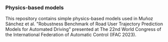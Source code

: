 ### Physics-based models

This repository contains simple physics-based models used in Muñoz Sánchez et al. "Robustness Benchmark of Road User Trajectory Prediction Models for Automated Driving" presented at The 22nd World Congress of the International Federation of Automatic Control (IFAC 2023).


